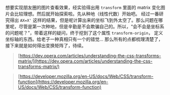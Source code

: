 想要实现朋友圈的图片查看效果，经实验得出用 `transform` 里面的 matrix 变化图片会比较理想。然后就开始探索啦。先从种地（线性代数）开始吧。
经过一番研究得出 `AX=X'` 这样的结果，但是呢计算出来的坐标飞到外太空了。那么问题在哪里呢，尽管是第一次种地，但是辛勤是不会欺骗自己的。所以，“会不会是坐标系的问题呢？”，带着这样的疑问，终于挖到了这个属性 `transform-origin`， 定义坐标轴的东西。给老子一种真相只有一个的错觉...
那么所有的点都梳理清楚了，接下来就是如何得出变换矩阵了，待续。

> [https://dev.opera.com/articles/understanding-the-css-transforms-matrix/](https://dev.opera.com/articles/understanding-the-css-transforms-matrix/)

> [https://developer.mozilla.org/en-US/docs/Web/CSS/transform-function](https://developer.mozilla.org/en-US/docs/Web/CSS/transform-function)
